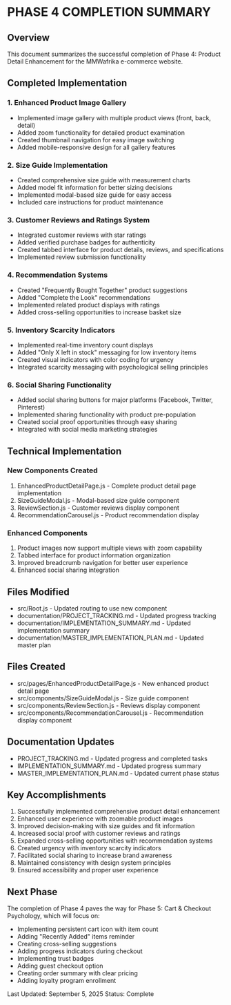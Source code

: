 # PHASE 4 COMPLETION SUMMARY

## Overview

This document summarizes the successful completion of Phase 4: Product Detail Enhancement for the MMWafrika e-commerce website.

## Completed Implementation

### 1. Enhanced Product Image Gallery
- Implemented image gallery with multiple product views (front, back, detail)
- Added zoom functionality for detailed product examination
- Created thumbnail navigation for easy image switching
- Added mobile-responsive design for all gallery features

### 2. Size Guide Implementation
- Created comprehensive size guide with measurement charts
- Added model fit information for better sizing decisions
- Implemented modal-based size guide for easy access
- Included care instructions for product maintenance

### 3. Customer Reviews and Ratings System
- Integrated customer reviews with star ratings
- Added verified purchase badges for authenticity
- Created tabbed interface for product details, reviews, and specifications
- Implemented review submission functionality

### 4. Recommendation Systems
- Created "Frequently Bought Together" product suggestions
- Added "Complete the Look" recommendations
- Implemented related product displays with ratings
- Added cross-selling opportunities to increase basket size

### 5. Inventory Scarcity Indicators
- Implemented real-time inventory count displays
- Added "Only X left in stock" messaging for low inventory items
- Created visual indicators with color coding for urgency
- Integrated scarcity messaging with psychological selling principles

### 6. Social Sharing Functionality
- Added social sharing buttons for major platforms (Facebook, Twitter, Pinterest)
- Implemented sharing functionality with product pre-population
- Created social proof opportunities through easy sharing
- Integrated with social media marketing strategies

## Technical Implementation

### New Components Created
1. EnhancedProductDetailPage.js - Complete product detail page implementation
2. SizeGuideModal.js - Modal-based size guide component
3. ReviewSection.js - Customer reviews display component
4. RecommendationCarousel.js - Product recommendation display

### Enhanced Components
1. Product images now support multiple views with zoom capability
2. Tabbed interface for product information organization
3. Improved breadcrumb navigation for better user experience
4. Enhanced social sharing integration

## Files Modified
- src/Root.js - Updated routing to use new component
- documentation/PROJECT_TRACKING.md - Updated progress tracking
- documentation/IMPLEMENTATION_SUMMARY.md - Updated implementation summary
- documentation/MASTER_IMPLEMENTATION_PLAN.md - Updated master plan

## Files Created
- src/pages/EnhancedProductDetailPage.js - New enhanced product detail page
- src/components/SizeGuideModal.js - Size guide component
- src/components/ReviewSection.js - Reviews display component
- src/components/RecommendationCarousel.js - Recommendation display component

## Documentation Updates
- PROJECT_TRACKING.md - Updated progress and completed tasks
- IMPLEMENTATION_SUMMARY.md - Updated progress summary
- MASTER_IMPLEMENTATION_PLAN.md - Updated current phase status

## Key Accomplishments
1. Successfully implemented comprehensive product detail enhancement
2. Enhanced user experience with zoomable product images
3. Improved decision-making with size guides and fit information
4. Increased social proof with customer reviews and ratings
5. Expanded cross-selling opportunities with recommendation systems
6. Created urgency with inventory scarcity indicators
7. Facilitated social sharing to increase brand awareness
8. Maintained consistency with design system principles
9. Ensured accessibility and proper user experience

## Next Phase
The completion of Phase 4 paves the way for Phase 5: Cart & Checkout Psychology, which will focus on:
- Implementing persistent cart icon with item count
- Adding "Recently Added" items reminder
- Creating cross-selling suggestions
- Adding progress indicators during checkout
- Implementing trust badges
- Adding guest checkout option
- Creating order summary with clear pricing
- Adding loyalty program enrollment

Last Updated: September 5, 2025
Status: Complete